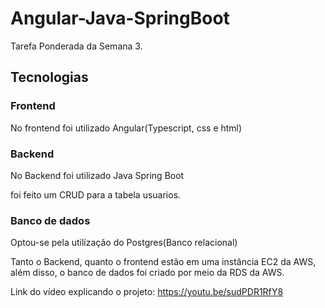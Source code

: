 # Angular-Java-SpringBoot

Tarefa Ponderada da Semana 3.

## Tecnologias

### Frontend

No frontend foi utilizado Angular(Typescript, css e html)

### Backend

No Backend foi utilizado Java Spring Boot

foi feito um CRUD para a tabela usuarios.

### Banco de dados

Optou-se pela utilização do Postgres(Banco relacional)

Tanto o Backend, quanto o frontend estão em uma instância EC2 da AWS, além disso, o banco de dados foi criado por meio da RDS da AWS.

Link do vídeo explicando o projeto: https://youtu.be/sudPDR1RfY8
